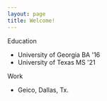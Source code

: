 ```yaml
---
layout: page
title: Welcome!
---
```



Education
* University of Georgia BA '16
* University of Texas MS '21

Work
* Geico, Dallas, Tx.

